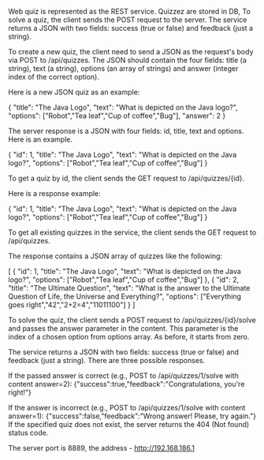 Web quiz is represented as the REST service. Quizzez are stored in DB, To solve a quiz, the client sends the POST request to the server. The service returns a JSON with two fields: success (true or false) and feedback (just a string).

To create a new quiz, the client need to send a JSON as the request's body via POST to /api/quizzes. The JSON should contain the four fields: title (a string), text (a string), options (an array of strings) and answer (integer index of the correct option).

Here is a new JSON quiz as an example:

{ "title": "The Java Logo", "text": "What is depicted on the Java logo?", "options": ["Robot","Tea leaf","Cup of coffee","Bug"], "answer": 2 }

The server response is a JSON with four fields: id, title, text and options. Here is an example.

{ "id": 1, "title": "The Java Logo", "text": "What is depicted on the Java logo?", "options": ["Robot","Tea leaf","Cup of coffee","Bug"] }

To get a quiz by id, the client sends the GET request to /api/quizzes/{id}.

Here is a response example:

{ "id": 1, "title": "The Java Logo", "text": "What is depicted on the Java logo?", "options": ["Robot","Tea leaf","Cup of coffee","Bug"] }

To get all existing quizzes in the service, the client sends the GET request to /api/quizzes.

The response contains a JSON array of quizzes like the following:

[ { "id": 1, "title": "The Java Logo", "text": "What is depicted on the Java logo?", "options": ["Robot","Tea leaf","Cup of coffee","Bug"] }, { "id": 2, "title": "The Ultimate Question", "text": "What is the answer to the Ultimate Question of Life, the Universe and Everything?", "options": ["Everything goes right","42","2+2=4","11011100"] } ]

To solve the quiz, the client sends a POST request to /api/quizzes/{id}/solve and passes the answer parameter in the content. This parameter is the index of a chosen option from options array. As before, it starts from zero.

The service returns a JSON with two fields: success (true or false) and feedback (just a string). There are three possible responses.

If the passed answer is correct (e.g., POST to /api/quizzes/1/solve with content answer=2): {"success":true,"feedback":"Congratulations, you're right!"}

If the answer is incorrect (e.g., POST to /api/quizzes/1/solve with content answer=1): {"success":false,"feedback":"Wrong answer! Please, try again."} If the specified quiz does not exist, the server returns the 404 (Not found) status code.

The server port is 8889, the address - http://192.168.186.1
